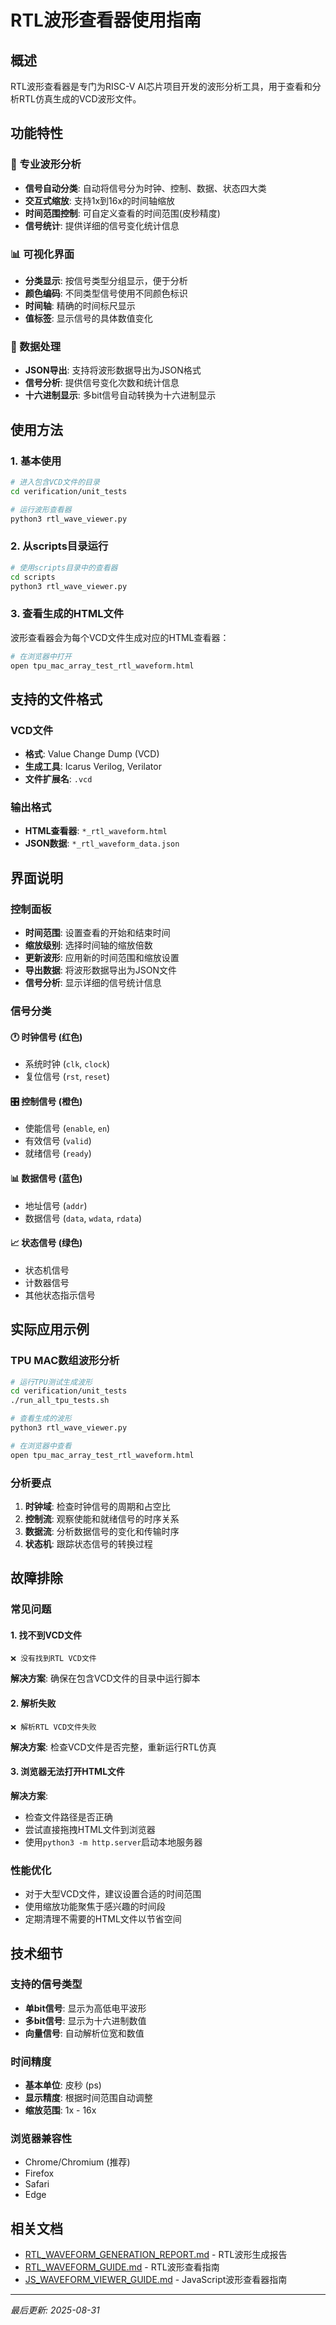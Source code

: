 # RTL波形查看器使用指南

## 概述
RTL波形查看器是专门为RISC-V AI芯片项目开发的波形分析工具，用于查看和分析RTL仿真生成的VCD波形文件。

## 功能特性

### 🌊 专业波形分析
- **信号自动分类**: 自动将信号分为时钟、控制、数据、状态四大类
- **交互式缩放**: 支持1x到16x的时间轴缩放
- **时间范围控制**: 可自定义查看的时间范围(皮秒精度)
- **信号统计**: 提供详细的信号变化统计信息

### 📊 可视化界面
- **分类显示**: 按信号类型分组显示，便于分析
- **颜色编码**: 不同类型信号使用不同颜色标识
- **时间轴**: 精确的时间标尺显示
- **值标签**: 显示信号的具体数值变化

### 💾 数据处理
- **JSON导出**: 支持将波形数据导出为JSON格式
- **信号分析**: 提供信号变化次数和统计信息
- **十六进制显示**: 多bit信号自动转换为十六进制显示

## 使用方法

### 1. 基本使用
```bash
# 进入包含VCD文件的目录
cd verification/unit_tests

# 运行波形查看器
python3 rtl_wave_viewer.py
```

### 2. 从scripts目录运行
```bash
# 使用scripts目录中的查看器
cd scripts
python3 rtl_wave_viewer.py
```

### 3. 查看生成的HTML文件
波形查看器会为每个VCD文件生成对应的HTML查看器：
```bash
# 在浏览器中打开
open tpu_mac_array_test_rtl_waveform.html
```

## 支持的文件格式

### VCD文件
- **格式**: Value Change Dump (VCD)
- **生成工具**: Icarus Verilog, Verilator
- **文件扩展名**: `.vcd`

### 输出格式
- **HTML查看器**: `*_rtl_waveform.html`
- **JSON数据**: `*_rtl_waveform_data.json`

## 界面说明

### 控制面板
- **时间范围**: 设置查看的开始和结束时间
- **缩放级别**: 选择时间轴的缩放倍数
- **更新波形**: 应用新的时间范围和缩放设置
- **导出数据**: 将波形数据导出为JSON文件
- **信号分析**: 显示详细的信号统计信息

### 信号分类

#### 🕐 时钟信号 (红色)
- 系统时钟 (`clk`, `clock`)
- 复位信号 (`rst`, `reset`)

#### 🎛️ 控制信号 (橙色)
- 使能信号 (`enable`, `en`)
- 有效信号 (`valid`)
- 就绪信号 (`ready`)

#### 📊 数据信号 (蓝色)
- 地址信号 (`addr`)
- 数据信号 (`data`, `wdata`, `rdata`)

#### 📈 状态信号 (绿色)
- 状态机信号
- 计数器信号
- 其他状态指示信号

## 实际应用示例

### TPU MAC数组波形分析
```bash
# 运行TPU测试生成波形
cd verification/unit_tests
./run_all_tpu_tests.sh

# 查看生成的波形
python3 rtl_wave_viewer.py

# 在浏览器中查看
open tpu_mac_array_test_rtl_waveform.html
```

### 分析要点
1. **时钟域**: 检查时钟信号的周期和占空比
2. **控制流**: 观察使能和就绪信号的时序关系
3. **数据流**: 分析数据信号的变化和传输时序
4. **状态机**: 跟踪状态信号的转换过程

## 故障排除

### 常见问题

#### 1. 找不到VCD文件
```
❌ 没有找到RTL VCD文件
```
**解决方案**: 确保在包含VCD文件的目录中运行脚本

#### 2. 解析失败
```
❌ 解析RTL VCD文件失败
```
**解决方案**: 检查VCD文件是否完整，重新运行RTL仿真

#### 3. 浏览器无法打开HTML文件
**解决方案**: 
- 检查文件路径是否正确
- 尝试直接拖拽HTML文件到浏览器
- 使用`python3 -m http.server`启动本地服务器

### 性能优化
- 对于大型VCD文件，建议设置合适的时间范围
- 使用缩放功能聚焦于感兴趣的时间段
- 定期清理不需要的HTML文件以节省空间

## 技术细节

### 支持的信号类型
- **单bit信号**: 显示为高低电平波形
- **多bit信号**: 显示为十六进制数值
- **向量信号**: 自动解析位宽和数值

### 时间精度
- **基本单位**: 皮秒 (ps)
- **显示精度**: 根据时间范围自动调整
- **缩放范围**: 1x - 16x

### 浏览器兼容性
- Chrome/Chromium (推荐)
- Firefox
- Safari
- Edge

## 相关文档
- [RTL_WAVEFORM_GENERATION_REPORT.md](RTL_WAVEFORM_GENERATION_REPORT.md) - RTL波形生成报告
- [RTL_WAVEFORM_GUIDE.md](RTL_WAVEFORM_GUIDE.md) - RTL波形查看指南
- [JS_WAVEFORM_VIEWER_GUIDE.md](JS_WAVEFORM_VIEWER_GUIDE.md) - JavaScript波形查看器指南

---

*最后更新: 2025-08-31*
